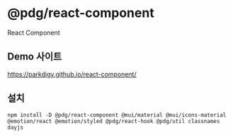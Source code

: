 # @pdg/react-component

React Component

## Demo 사이트

https://parkdigy.github.io/react-component/

## 설치
```
npm install -D @pdg/react-component @mui/material @mui/icons-material @emotion/react @emotion/styled @pdg/react-hook @pdg/util classnames dayjs
```
